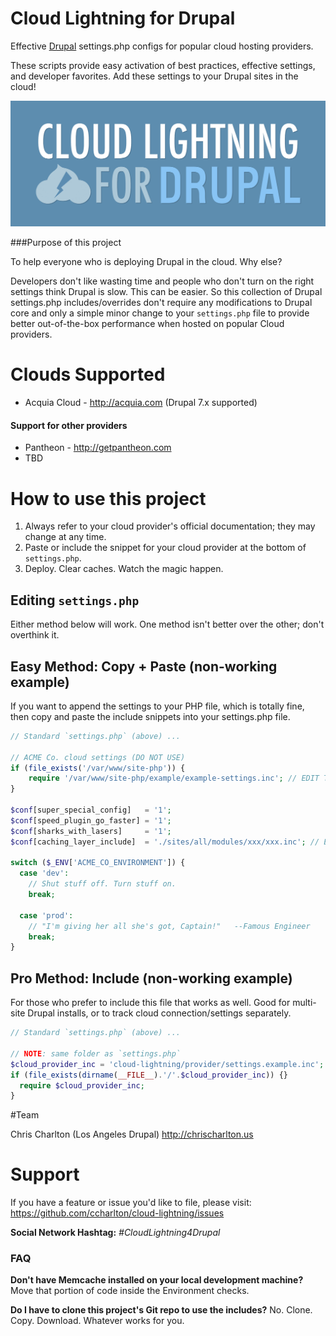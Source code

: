 Cloud Lightning for Drupal
==========================

Effective [Drupal](http://drupal.org) settings.php configs for popular cloud hosting providers.

These scripts provide easy activation of best practices, effective settings, and developer favorites. Add these settings to your Drupal sites in the cloud!

![Cloud Lightning for Drupal](https://github.com/ccharlton/cloud-lightning/raw/master/misc/assets/img/cloud_lightning_for_drupal-banner.png)

###Purpose of this project

To help everyone who is deploying Drupal in the cloud. Why else?

Developers don't like wasting time and people who don't turn on the right settings think Drupal is slow. This can be easier. So this collection of Drupal settings.php includes/overrides don't require any modifications to Drupal core and only a simple minor change to your `settings.php` file to provide better out-of-the-box performance when hosted on popular Cloud providers.

Clouds Supported
================

- Acquia Cloud - http://acquia.com (Drupal 7.x supported)

#### Support for other providers

- Pantheon - http://getpantheon.com
- TBD

How to use this project
=======================

1. Always refer to your cloud provider's official documentation; they may change at any time.
2. Paste or include the snippet for your cloud provider at the bottom of `settings.php`.
3. Deploy. Clear caches. Watch the magic happen.

Editing `settings.php`
----------------------

Either method below will work. One method isn't better over the other; don't overthink it.

Easy Method: Copy + Paste (non-working example)
-----------------------------------------------

If you want to append the settings to your PHP file, which is totally fine, then copy and paste the include snippets into your settings.php file.

```php
// Standard `settings.php` (above) ...

// ACME Co. cloud settings (DO NOT USE)
if (file_exists('/var/www/site-php')) {
    require '/var/www/site-php/example/example-settings.inc'; // EDIT THIS
}

$conf[super_special_config]   = '1';
$conf[speed_plugin_go_faster] = '1';
$conf[sharks_with_lasers]     = '1';
$conf[caching_layer_include]  = './sites/all/modules/xxx/xxx.inc'; // EDIT THIS

switch ($_ENV['ACME_CO_ENVIRONMENT']) {
  case 'dev':
    // Shut stuff off. Turn stuff on.
    break;

  case 'prod':
    // "I'm giving her all she's got, Captain!"   --Famous Engineer
    break;
}
```

Pro Method: Include (non-working example)
-----------------------------------------

For those who prefer to include this file that works as well. Good for multi-site Drupal installs, or to track cloud connection/settings separately.

```php
// Standard `settings.php` (above) ...

// NOTE: same folder as `settings.php`
$cloud_provider_inc = 'cloud-lightning/provider/settings.example.inc'; // EDIT THIS
if (file_exists(dirname(__FILE__).'/'.$cloud_provider_inc)) {}
  require $cloud_provider_inc;
}
```

#Team

Chris Charlton (Los Angeles Drupal) http://chrischarlton.us

Support
=======

If you have a feature or issue you'd like to file, please visit: https://github.com/ccharlton/cloud-lightning/issues

**Social Network Hashtag:** *#CloudLightning4Drupal*

### FAQ

**Don't have Memcache installed on your local development machine?** Move that portion of code inside the Environment checks.

**Do I have to clone this project's Git repo to use the includes?** No. Clone. Copy. Download. Whatever works for you.
